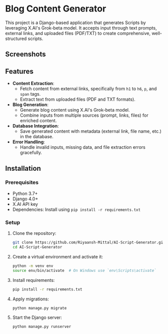 # Blog Content Generator

This project is a Django-based application that generates Scripts by leveraging X.AI's Grok-beta model. It accepts input through text prompts, external links, and uploaded files (PDF/TXT) to create comprehensive, well-structured scripts.

## Screenshots

## Features

- **Content Extraction**: 
  - Fetch content from external links, specifically from `h1` to `h6`, `p`, and `span` tags.
  - Extract text from uploaded files (PDF and TXT formats).
- **Blog Generation**: 
  - Generate blog content using X.AI's Grok-beta model.
  - Combine inputs from multiple sources (prompt, links, files) for enriched content.
- **Database Integration**:
  - Save generated content with metadata (external link, file name, etc.) in the database.
- **Error Handling**:
  - Handle invalid inputs, missing data, and file extraction errors gracefully.

## Installation

### Prerequisites
- Python 3.7+
- Django 4.0+
- X.AI API key
- Dependencies: Install using `pip install -r requirements.txt`

### Setup
1. Clone the repository:
   ```bash
   git clone https://github.com/Riyaansh-Mittal/AI-Script-Generator.git
   cd AI-Script-Generator
2. Create a virtual environment and activate it:
   ```bash
   python -m venv env
   source env/bin/activate  # On Windows use `env\Scripts\activate`
3. Install requirements:
   ```bash
   pip install -r requirements.txt
4. Apply migrations:
   ```bash
   python manage.py migrate
5. Start the Django server:
   ```bash
   python manage.py runserver
